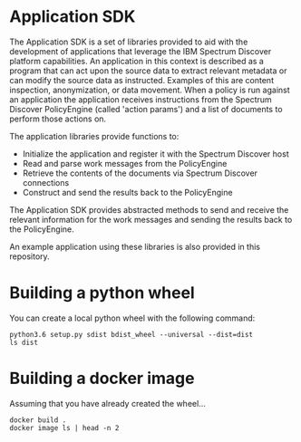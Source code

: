 Application SDK
===================

The Application SDK is a set of libraries provided to aid with the development of applications that leverage
the IBM Spectrum Discover platform capabilities. An application in this context is described as a program that
can act upon the source data to extract relevant metadata or can modify the source data as instructed. Examples
of this are content inspection, anonymization, or data movement. When a policy is run against an application
the application receives instructions from the Spectrum Discover PolicyEngine (called 'action params') and a
list of documents to perform those actions on.

The application libraries provide functions to:
   * Initialize the application and register it with the Spectrum Discover host
   * Read and parse work messages from the PolicyEngine
   * Retrieve the contents of the documents via Spectrum Discover connections
   * Construct and send the results back to the PolicyEngine

The Application SDK provides abstracted methods to send and receive the relevant information for the work messages
and sending the results back to the PolicyEngine.

An example application using these libraries is also provided in this repository.

Building a python wheel
===================
You can create a local python wheel with the following command:
```
python3.6 setup.py sdist bdist_wheel --universal --dist=dist
ls dist
```

Building a docker image
===================
Assuming that you have already created the wheel...
```
docker build .
docker image ls | head -n 2
```

